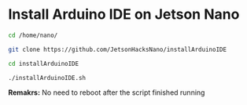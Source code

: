 # Install Arduino IDE on Jetson Nano

```bash
cd /home/nano/

git clone https://github.com/JetsonHacksNano/installArduinoIDE

cd installArduinoIDE

./installArduinoIDE.sh
```

**Remakrs:** No need to reboot after the script finished running
